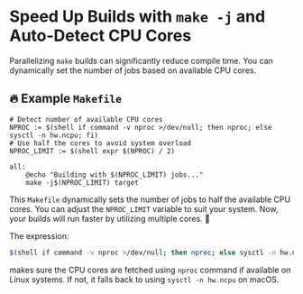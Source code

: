 # Speed Up Builds with `make -j` and Auto-Detect CPU Cores

Parallelizing `make` builds can significantly reduce compile time. You can dynamically set the number of jobs based on available CPU cores.

## 🔥 Example `Makefile`

```make
# Detect number of available CPU cores
NPROC := $(shell if command -v nproc >/dev/null; then nproc; else sysctl -n hw.ncpu; fi)
# Use half the cores to avoid system overload
NPROC_LIMIT := $(shell expr $(NPROC) / 2)

all:
	@echo "Building with $(NPROC_LIMIT) jobs..."
	make -j$(NPROC_LIMIT) target
```

This `Makefile` dynamically sets the number of jobs to half the available CPU cores. You can adjust the `NPROC_LIMIT` variable to suit your system. Now, your builds will run faster by utilizing multiple cores. 🚀

The expression:

```bash
$(shell if command -v nproc >/dev/null; then nproc; else sysctl -n hw.ncpu; fi)
```

makes sure the CPU cores are fetched using `nproc` command if available on Linux systems. If not, it falls back to using `sysctl -n hw.ncpu` on macOS.
